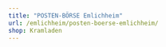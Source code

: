 ```yaml
---
title: "POSTEN-BÖRSE Emlichheim"
url: /emlichheim/posten-boerse-emlichheim/
shop: Kramladen
---
```

